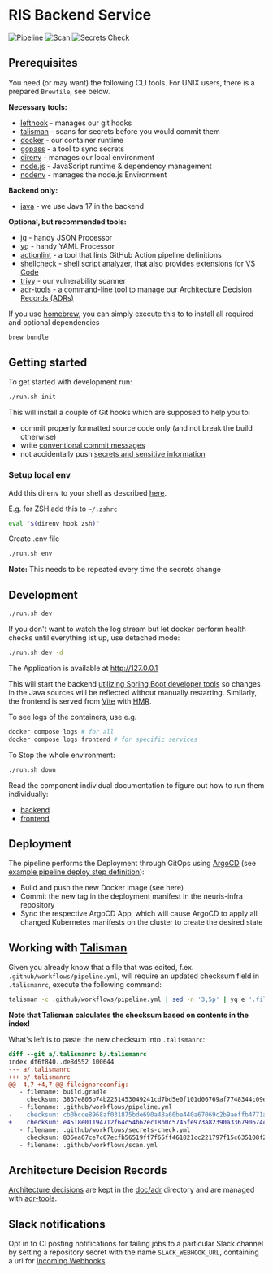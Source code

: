# RIS Backend Service

[![Pipeline](https://github.com/digitalservicebund/ris-backend-service/actions/workflows/pipeline.yml/badge.svg)](https://github.com/digitalservicebund/ris-backend-service/actions/workflows/pipeline.yml)
[![Scan](https://github.com/digitalservicebund/ris-backend-service/actions/workflows/scan.yml/badge.svg)](https://github.com/digitalservicebund/ris-backend-service/actions/workflows/scan.yml)
[![Secrets Check](https://github.com/digitalservicebund/ris-backend-service/actions/workflows/secrets-check.yml/badge.svg)](https://github.com/digitalservicebund/ris-backend-service/actions/workflows/secrets-check.yml)

## Prerequisites

You need (or may want) the following CLI tools. For UNIX users, there is a prepared `Brewfile`, see below.

**Necessary tools:**

- [lefthook](https://github.com/evilmartians/lefthook#install) - manages our git hooks
- [talisman](https://thoughtworks.github.io/talisman/docs) - scans for secrets before you would commit them
- [docker](https://docs.docker.com/get-docker/) - our container runtime
- [gopass](https://www.gopass.pw/#install) - a tool to sync secrets
- [direnv](https://github.com/direnv/direnv/blob/master/docs/installation.md) - manages our local environment
- [node.js](https://nodejs.org/en/) - JavaScript runtime & dependency management
- [nodenv](https://github.com/nodenv/nodenv#installation) - manages the node.js Environment

**Backend only:**

- [java](https://developers.redhat.com/products/openjdk/install) - we use Java 17 in the backend

**Optional, but recommended tools:**

- [jq](https://github.com/stedolan/jq) - handy JSON Processor
- [yq](https://github.com/mikefarah/yq) - handy YAML Processor
- [actionlint](https://github.com/rhysd/actionlint/blob/main/docs/install.md) - a tool that lints GitHub Action pipeline definitions
- [shellcheck](https://github.com/koalaman/shellcheck#installing) - shell script analyzer, that also provides extensions for [VS Code](https://marketplace.visualstudio.com/items?itemName=timonwong.shellcheck)
- [trivy](https://github.com/aquasecurity/trivy#get-trivy) - our vulnerability scanner
- [adr-tools](https://github.com/npryce/adr-tools) - a command-line tool to manage our [Architecture Decision Records (ADRs)](#architecture-decision-records)

If you use [homebrew](https://brew.sh/), you can simply execute this to to install all required and optional dependencies

```bash
brew bundle
```

## Getting started

To get started with development run:

```bash
./run.sh init
```

This will install a couple of Git hooks which are supposed to help you to:

- commit properly formatted source code only (and not break the build otherwise)
- write [conventional commit messages](https://chris.beams.io/posts/git-commit/)
- not accidentally push [secrets and sensitive information](https://thoughtworks.github.io/talisman/)

### Setup local env

Add this direnv to your shell as described [here](https://github.com/direnv/direnv/blob/master/docs/hook.md).

E.g. for ZSH add this to `~/.zshrc`

```bash
eval "$(direnv hook zsh)"
```

Create .env file

```bash
./run.sh env
```

**Note:** This needs to be repeated every time the secrets change

## Development

```bash
./run.sh dev
```

If you don't want to watch the log stream but let docker perform health checks until everything ist up, use detached mode:
```bash
./run.sh dev -d
```


The Application is available at http://127.0.0.1

This will start the backend [utilizing Spring Boot developer tools](https://docs.spring.io/spring-boot/docs/current/reference/html/using.html#using.devtools.restart) so changes in the Java sources will be reflected without manually restarting. Similarly, the frontend is served from [Vite](https://vitejs.dev) with [HMR](https://vitejs.dev/guide/features.html#hot-module-replacement).

To see logs of the containers, use e.g.

```bash
docker compose logs # for all
docker compose logs frontend # for specific services
```

To Stop the whole environment:

```bash
./run.sh down
```

Read the component individual documentation to figure out how to run them individually:

- [backend](./backend/README.md#development)
- [frontend](./frontend/README.md#development)

## Deployment

The pipeline performs the Deployment through GitOps using [ArgoCD](https://argoproj.github.io/cd/) (see [example pipeline deploy step definition](https://github.com/digitalservicebund/ris-backend-service/blob/main/.github/workflows/pipeline.yml#L657-L667)):

- Build and push the new Docker image (see here)
- Commit the new tag in the deployment manifest in the neuris-infra repository 
- Sync the respective ArgoCD App, which will cause ArgoCD to apply all changed Kubernetes manifests on the cluster to create the desired state

## Working with [Talisman](https://thoughtworks.github.io/talisman/)

Given you already know that a file that was edited, f.ex. `.github/workflows/pipeline.yml`, will require an updated checksum field in `.talismanrc`, execute the following command:

```bash
talisman -c .github/workflows/pipeline.yml | sed -n '3,5p' | yq e '.fileignoreconfig[0].checksum' - | tr -d '\r\n' | pbcopy
```

**Note that Talisman calculates the checksum based on contents in the index!**

What's left is to paste the new checksum into `.talismanrc`:

```diff
diff --git a/.talismanrc b/.talismanrc
index df6f840..de8d552 100644
--- a/.talismanrc
+++ b/.talismanrc
@@ -4,7 +4,7 @@ fileignoreconfig:
   - filename: build.gradle
     checksum: 3837e805b74b2251453049241cd7bd5e0f101d06769af7748344c09ef3d514b0
   - filename: .github/workflows/pipeline.yml
-    checksum: cb0bcce8968af031875bde690a48a60be440a67069c2b9aeffb4771a46abf9b9
+    checksum: e4518e01194712f64c54b62ec18b0c5745fe973a82390a336790674cdfe96e70
   - filename: .github/workflows/secrets-check.yml
     checksum: 836ea67ce7c67ecfb56519ff7f65ff461821cc221797f15c635108f212646664
   - filename: .github/workflows/scan.yml
```

## Architecture Decision Records

[Architecture decisions](https://cognitect.com/blog/2011/11/15/documenting-architecture-decisions) are kept in the [doc/adr](doc/adr) directory and are managed with [adr-tools](https://github.com/npryce/adr-tools).

## Slack notifications

Opt in to CI posting notifications for failing jobs to a particular Slack channel by setting a repository secret
with the name `SLACK_WEBHOOK_URL`, containing a url for [Incoming Webhooks](https://api.slack.com/messaging/webhooks).
